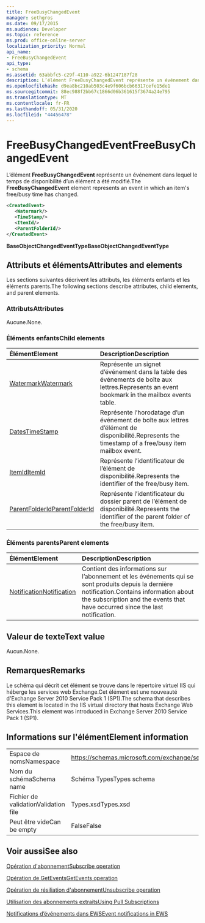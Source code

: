 ```yaml
---
title: FreeBusyChangedEvent
manager: sethgros
ms.date: 09/17/2015
ms.audience: Developer
ms.topic: reference
ms.prod: office-online-server
localization_priority: Normal
api_name:
- FreeBusyChangedEvent
api_type:
- schema
ms.assetid: 63abbfc5-c29f-4110-a922-6b1247187f28
description: L’élément FreeBusyChangedEvent représente un événement dans lequel le temps de disponibilité d’un élément a été modifié.
ms.openlocfilehash: d9ea8bc210ab503c4e9f606bcb66317cefe15de1
ms.sourcegitcommit: 88ec988f2bb67c1866d06b361615f3674a24e795
ms.translationtype: MT
ms.contentlocale: fr-FR
ms.lasthandoff: 05/31/2020
ms.locfileid: "44456478"
---
```

# <a name="freebusychangedevent"></a><span data-ttu-id="3652f-103">FreeBusyChangedEvent</span><span class="sxs-lookup"><span data-stu-id="3652f-103">FreeBusyChangedEvent</span></span>

<span data-ttu-id="3652f-104">L’élément **FreeBusyChangedEvent** représente un événement dans lequel le temps de disponibilité d’un élément a été modifié.</span><span class="sxs-lookup"><span data-stu-id="3652f-104">The **FreeBusyChangedEvent** element represents an event in which an item's free/busy time has changed.</span></span> 
  
```xml
<CreatedEvent>
   <Watermark/>
   <TimeStamp/>
   <ItemId/>
   <ParentFolderId/>
</CreatedEvent>
```

 <span data-ttu-id="3652f-105">**BaseObjectChangedEventType**</span><span class="sxs-lookup"><span data-stu-id="3652f-105">**BaseObjectChangedEventType**</span></span>
## <a name="attributes-and-elements"></a><span data-ttu-id="3652f-106">Attributs et éléments</span><span class="sxs-lookup"><span data-stu-id="3652f-106">Attributes and elements</span></span>

<span data-ttu-id="3652f-107">Les sections suivantes décrivent les attributs, les éléments enfants et les éléments parents.</span><span class="sxs-lookup"><span data-stu-id="3652f-107">The following sections describe attributes, child elements, and parent elements.</span></span>
  
### <a name="attributes"></a><span data-ttu-id="3652f-108">Attributs</span><span class="sxs-lookup"><span data-stu-id="3652f-108">Attributes</span></span>

<span data-ttu-id="3652f-109">Aucune.</span><span class="sxs-lookup"><span data-stu-id="3652f-109">None.</span></span>
  
### <a name="child-elements"></a><span data-ttu-id="3652f-110">Éléments enfants</span><span class="sxs-lookup"><span data-stu-id="3652f-110">Child elements</span></span>

|<span data-ttu-id="3652f-111">**Élément**</span><span class="sxs-lookup"><span data-stu-id="3652f-111">**Element**</span></span>|<span data-ttu-id="3652f-112">**Description**</span><span class="sxs-lookup"><span data-stu-id="3652f-112">**Description**</span></span>|
|:-----|:-----|
|[<span data-ttu-id="3652f-113">Watermark</span><span class="sxs-lookup"><span data-stu-id="3652f-113">Watermark</span></span>](watermark.md) <br/> |<span data-ttu-id="3652f-114">Représente un signet d’événement dans la table des événements de boîte aux lettres.</span><span class="sxs-lookup"><span data-stu-id="3652f-114">Represents an event bookmark in the mailbox events table.</span></span>  <br/> |
|[<span data-ttu-id="3652f-115">Dates</span><span class="sxs-lookup"><span data-stu-id="3652f-115">TimeStamp</span></span>](timestamp.md) <br/> |<span data-ttu-id="3652f-116">Représente l’horodatage d’un événement de boîte aux lettres d’élément de disponibilité.</span><span class="sxs-lookup"><span data-stu-id="3652f-116">Represents the timestamp of a free/busy item mailbox event.</span></span>  <br/> |
|[<span data-ttu-id="3652f-117">ItemId</span><span class="sxs-lookup"><span data-stu-id="3652f-117">ItemId</span></span>](itemid.md) <br/> |<span data-ttu-id="3652f-118">Représente l’identificateur de l’élément de disponibilité.</span><span class="sxs-lookup"><span data-stu-id="3652f-118">Represents the identifier of the free/busy item.</span></span>  <br/> |
|[<span data-ttu-id="3652f-119">ParentFolderId</span><span class="sxs-lookup"><span data-stu-id="3652f-119">ParentFolderId</span></span>](parentfolderid.md) <br/> |<span data-ttu-id="3652f-120">Représente l’identificateur du dossier parent de l’élément de disponibilité.</span><span class="sxs-lookup"><span data-stu-id="3652f-120">Represents the identifier of the parent folder of the free/busy item.</span></span>  <br/> |
   
### <a name="parent-elements"></a><span data-ttu-id="3652f-121">Éléments parents</span><span class="sxs-lookup"><span data-stu-id="3652f-121">Parent elements</span></span>

|<span data-ttu-id="3652f-122">**Élément**</span><span class="sxs-lookup"><span data-stu-id="3652f-122">**Element**</span></span>|<span data-ttu-id="3652f-123">**Description**</span><span class="sxs-lookup"><span data-stu-id="3652f-123">**Description**</span></span>|
|:-----|:-----|
|[<span data-ttu-id="3652f-124">Notification</span><span class="sxs-lookup"><span data-stu-id="3652f-124">Notification</span></span>](notification-ex15websvcsotherref.md) <br/> |<span data-ttu-id="3652f-125">Contient des informations sur l’abonnement et les événements qui se sont produits depuis la dernière notification.</span><span class="sxs-lookup"><span data-stu-id="3652f-125">Contains information about the subscription and the events that have occurred since the last notification.</span></span>  <br/> |
   
## <a name="text-value"></a><span data-ttu-id="3652f-126">Valeur de texte</span><span class="sxs-lookup"><span data-stu-id="3652f-126">Text value</span></span>

<span data-ttu-id="3652f-127">Aucun.</span><span class="sxs-lookup"><span data-stu-id="3652f-127">None.</span></span>
  
## <a name="remarks"></a><span data-ttu-id="3652f-128">Remarques</span><span class="sxs-lookup"><span data-stu-id="3652f-128">Remarks</span></span>

<span data-ttu-id="3652f-129">Le schéma qui décrit cet élément se trouve dans le répertoire virtuel IIS qui héberge les services web Exchange.Cet élément est une nouveauté d'Exchange Server 2010 Service Pack 1 (SP1).</span><span class="sxs-lookup"><span data-stu-id="3652f-129">The schema that describes this element is located in the IIS virtual directory that hosts Exchange Web Services.This element was introduced in Exchange Server 2010 Service Pack 1 (SP1).</span></span>
  
## <a name="element-information"></a><span data-ttu-id="3652f-130">Informations sur l'élément</span><span class="sxs-lookup"><span data-stu-id="3652f-130">Element information</span></span>

|||
|:-----|:-----|
|<span data-ttu-id="3652f-131">Espace de noms</span><span class="sxs-lookup"><span data-stu-id="3652f-131">Namespace</span></span>  <br/> |https://schemas.microsoft.com/exchange/services/2006/types  <br/> |
|<span data-ttu-id="3652f-132">Nom du schéma</span><span class="sxs-lookup"><span data-stu-id="3652f-132">Schema name</span></span>  <br/> |<span data-ttu-id="3652f-133">Schéma Types</span><span class="sxs-lookup"><span data-stu-id="3652f-133">Types schema</span></span>  <br/> |
|<span data-ttu-id="3652f-134">Fichier de validation</span><span class="sxs-lookup"><span data-stu-id="3652f-134">Validation file</span></span>  <br/> |<span data-ttu-id="3652f-135">Types.xsd</span><span class="sxs-lookup"><span data-stu-id="3652f-135">Types.xsd</span></span>  <br/> |
|<span data-ttu-id="3652f-136">Peut être vide</span><span class="sxs-lookup"><span data-stu-id="3652f-136">Can be empty</span></span>  <br/> |<span data-ttu-id="3652f-137">False</span><span class="sxs-lookup"><span data-stu-id="3652f-137">False</span></span>  <br/> |
   
## <a name="see-also"></a><span data-ttu-id="3652f-138">Voir aussi</span><span class="sxs-lookup"><span data-stu-id="3652f-138">See also</span></span>



[<span data-ttu-id="3652f-139">Opération d'abonnement</span><span class="sxs-lookup"><span data-stu-id="3652f-139">Subscribe operation</span></span>](subscribe-operation.md)
  
[<span data-ttu-id="3652f-140">Opération de GetEvents</span><span class="sxs-lookup"><span data-stu-id="3652f-140">GetEvents operation</span></span>](getevents-operation.md)
  
[<span data-ttu-id="3652f-141">Opération de résiliation d'abonnement</span><span class="sxs-lookup"><span data-stu-id="3652f-141">Unsubscribe operation</span></span>](unsubscribe-operation.md)


[<span data-ttu-id="3652f-142">Utilisation des abonnements extraits</span><span class="sxs-lookup"><span data-stu-id="3652f-142">Using Pull Subscriptions</span></span>](https://msdn.microsoft.com/library/f956bc0e-2b25-4613-966b-54c65456897c%28Office.15%29.aspx)
  
[<span data-ttu-id="3652f-143">Notifications d’événements dans EWS</span><span class="sxs-lookup"><span data-stu-id="3652f-143">Event notifications in EWS</span></span>](https://msdn.microsoft.com/library/4fd4b351-d35c-4ccc-9ed9-878932ab9d50%28Office.15%29.aspx)

